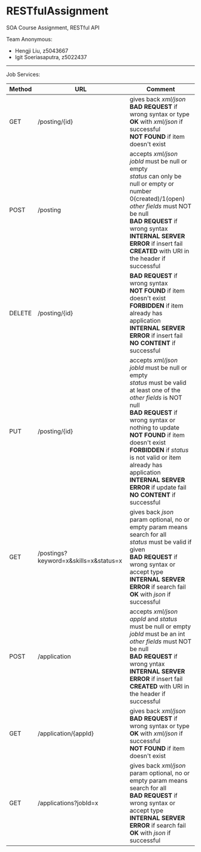 # RESTfulAssignment

SOA Course Assignment, RESTful API

Team Anonymous:
- Hengji Liu, z5043667
- Igit Soeriasaputra, z5022437 

---

Job Services:

|Method|URL|Comment|
|------|---|-------|
|GET|/posting/{id}|gives back *xml/json* <br> **BAD REQUEST** if wrong syntax or type <br> **OK** with *xml/json* if successful <br> **NOT FOUND** if item doesn't exist|
|POST|/posting|accepts *xml/json* <br> *jobId* must be null or empty <br> *status* can only be null or empty or number 0(created)/1(open) <br> *other fields* must NOT be null <br> **BAD REQUEST** if wrong syntax <br> **INTERNAL SERVER ERROR** if insert fail <br> **CREATED** with URI in the header if successful|
|DELETE|/posting/{id}|**BAD REQUEST** if wrong syntax <br> **NOT FOUND** if item doesn't exist <br> **FORBIDDEN** if item already has application <br> **INTERNAL SERVER ERROR** if insert fail <br> **NO CONTENT** if successful|
|PUT|/posting/{id}|accepts *xml/json* <br> *jobId* must be null or empty <br> *status* must be valid <br> at least one of the *other fields* is NOT null <br>**BAD REQUEST** if wrong syntax or nothing to update<br> **NOT FOUND** if item doesn't exist <br> **FORBIDDEN** if *status* is not valid or item already has application <br> **INTERNAL SERVER ERROR** if update fail <br> **NO CONTENT** if successful|
|GET|/postings?keyword=x&skills=x&status=x|gives back *json* <br> param optional, no or empty param means search for all <br> *status* must be valid if given <br> **BAD REQUEST** if wrong syntax or accept type <br> **INTERNAL SERVER ERROR** if search fail <br> **OK** with *json* if successful|
|POST|/application|accepts *xml/json* <br> *appId* and *status* must be null or empty <br> *jobId* must be an int <br> *other fields* must NOT be null <br> **BAD REQUEST** if wrong yntax <br> **INTERNAL SERVER ERROR** if insert fail <br> **CREATED** with URI in the header if successful|
|GET|/application/{appId}| gives back *xml/json* <br> **BAD REQUEST** if wrong syntax or type <br> **OK** with *xml/json* if successful <br> **NOT FOUND** if item doesn't exist|
|GET|/applications?jobId=x| gives back *xml/json* <br> param optional, no or empty param means search for all <br> **BAD REQUEST** if wrong syntax or accept type <br> **INTERNAL SERVER ERROR** if search fail <br> **OK** with *json* if successful|